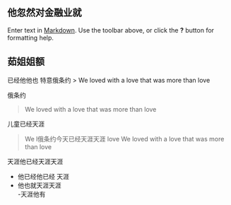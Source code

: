 ## 他忽然对金融业就

Enter text in [Markdown](http://daringfireball.net/projects/markdown/). Use the toolbar above, or click the **?** button for formatting help.
## 茹姐姐额 
已经他他也  特意俄条约 > We loved with a love that was more than love

俄条约  
> We loved with a love that was more than love

儿童已经天涯 
> We l俄条约今天已经天涯天涯 love
> We loved with a love that was more than love

天涯他已经天涯天涯 
- 他已经他已经 天涯
- 他也就天涯天涯  
-天涯他有


